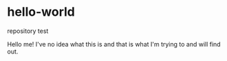 # hello-world
repository test

Hello me!
I've no idea what this is and that is what I'm trying to and will find out. 
